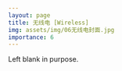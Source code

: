 ```yaml
---
layout: page
title: 无线电 [Wireless]
img: assets/img/06无线电封面.jpg
importance: 6
---
```


Left blank in purpose.
